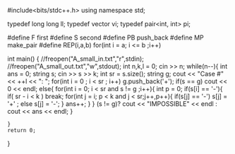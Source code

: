 #include<bits/stdc++.h>
using namespace std;

typedef long long ll;
typedef vector<int> vi;
typedef pair<int, int> pi;

#define F first
#define S second
#define PB push_back
#define MP make_pair
#define REP(i,a,b) for(int i = a; i <= b ;i++)

int main()
{
    //freopen("A_small_in.txt","r",stdin);
    //freopen("A_small_out.txt","w",stdout);
    int n,k,l = 0;
    cin >> n;
    while(n--){
            int ans = 0;
        string s;
        cin >> s >> k;
        int sr = s.size();
        string g;
        cout << "Case #" << ++l << ": ";
        for(int i = 0 ; i < sr ; i++)
             g.push_back('+');
        if(s == g)
            cout << 0 << endl;
        else{
            for(int i = 0; i < sr and s != g ;i++){
                    int p = 0;
                if(s[i] == '-'){
                        if( sr - i < k ) break;
                    for(int j = i; p < k and j < sr;j++,p++){
                         if(s[j] == '-') s[j] = '+' ;
                         else s[j] = '-';
                    }
                    ans++;
                }
            }
           (s != g)? cout << "IMPOSSIBLE" << endl : cout << ans << endl;
        }

    }
    return 0;
}
